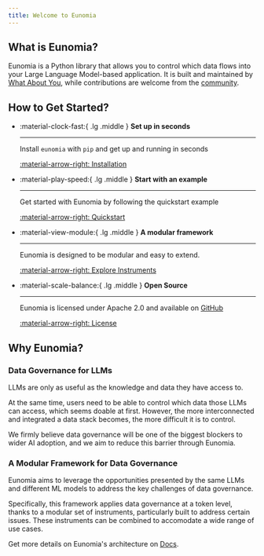 ```yaml
---
title: Welcome to Eunomia
---
```


## What is Eunomia?
Eunomia is a Python library that allows you to control which data flows into your Large Language Model-based application.
It is built and maintained by [What About You][whataboutyou-website], while contributions are welcome from the [community](../community/index.md).


## How to Get Started?
<div class="grid cards" markdown>

-   :material-clock-fast:{ .lg .middle } __Set up in seconds__

    ---

    Install `eunomia` with `pip` and get up and running in seconds

    [:material-arrow-right: Installation](installation.md#install-latest-release)


-   :material-play-speed:{ .lg .middle } __Start with an example__

    ---

    Get started with Eunomia by following the quickstart example

    [:material-arrow-right: Quickstart](quickstart.md)


-   :material-view-module:{ .lg .middle } __A modular framework__

    ---

    Eunomia is designed to be modular and easy to extend.

    [:material-arrow-right: Explore Instruments](../api/instruments/index.md#available-instruments)


-   :material-scale-balance:{ .lg .middle } __Open Source__

    ---

    Eunomia is licensed under Apache 2.0 and available on [GitHub][eunomia-github]

    [:material-arrow-right: License](license.md)

</div>


## Why Eunomia?

### Data Governance for LLMs
LLMs are only as useful as the knowledge and data they have access to.

At the same time, users need to be able to control which data those LLMs can access, which seems doable at first. However, the more interconnected and integrated a data stack becomes, the more difficult it is to control.

We firmly believe data governance will be one of the biggest blockers to wider AI adoption, and we aim to reduce this barrier through Eunomia.

### A Modular Framework for Data Governance
Eunomia aims to leverage the opportunities presented by the same LLMs and different ML models to address the key challenges of data governance.

Specifically, this framework applies data governance at a token level, thanks to a modular set of instruments, particularly built to address certain issues. These instruments can be combined to accomodate a wide range of use cases.

Get more details on Eunomia's architecture on [Docs](../api/index.md).

[eunomia-github]: https://github.com/whataboutyou-ai/eunomia
[whataboutyou-website]: https://whataboutyou.ai
